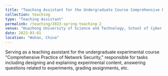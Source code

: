 ```yaml
---
title: "Teaching Assistant for the Undergraduate Course Comprehensive Practice of Network Security"
collection: teaching
type: "Teaching Assistant"
permalink: /teaching/2023-spring-teaching-2
venue: "Huazhong University of Science and Technology, School of Cyber Science and Engineering"
date: 2023-03-01
location: "Wuhan, China"
---
```


Serving as a teaching assistant for the undergraduate experimental course "Comprehensive Practice of Network Security," responsible for tasks including designing and explaining experimental content, answering questions related to experiments, grading assignments, etc.
